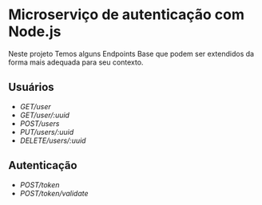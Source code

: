 # Microserviço de autenticação com Node.js

Neste projeto Temos alguns Endpoints Base que podem ser extendidos da forma mais adequada para seu contexto.

## Usuários

- _GET/user_ <br>
- _GET/user/:uuid_ <br>
- _POST/users_ <br>
- _PUT/users/:uuid_ <br>
- _DELETE/users/:uuid_ <br>

## Autenticação

- _POST/token_ <br>
- _POST/token/validate_ <br>
